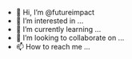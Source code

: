 - 👋 Hi, I’m @futureimpact
- 👀 I’m interested in ...
- 🌱 I’m currently learning ...
- 💞️ I’m looking to collaborate on ...
- 📫 How to reach me ...

<!---
futureimpact/futureimpact is a ✨ special ✨ repository because its `README.md` (this file) appears on your GitHub profile.
You can click the Preview link to take a look at your changes.
--->
